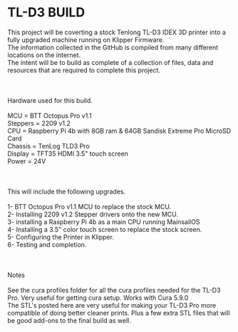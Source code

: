 # TL-D3 BUILD

This project will be coverting a stock Tenlong TL-D3 IDEX 3D printer into a fully upgraded machine running on Klipper Firmware.<br>
The information collected in the GitHub is compiled from many different locations on the internet.<br>
The intent will be to build as complete of a collection of files, data and resources that are required to complete this project.<br>
<br><br><br>
Hardware used for this build.<br>
<br>
MCU = BTT Octopus Pro v1.1<br>
Steppers = 2209 v1.2<br>
CPU = Raspberry Pi 4b with 8GB ram & 64GB Sandisk Extreme Pro MicroSD Card<br>
Chassis = TenLog TLD3 Pro<br>
Display = TFT35 HDMI 3.5" touch screen<br>
Power = 24V<br>
<br><br><br>
This will include the following upgrades.<br>
<br>
1- BTT Octopus Pro v1.1 MCU to replace the stock MCU.<br>
2- Installing 2209 v1.2 Stepper drivers onto the new MCU.<br>
3- installing a Raspberry Pi 4b as a main CPU running MainsailOS<br>
4- Installing a 3.5" color touch screen to replace the stock screen.<br>
5- Configuring the Printer in Klipper.<br>
6- Testing and completion.<br>
<br><br><br>
Notes<br>
<br>
See the cura profiles folder for all the cura profiles needed for the TL-D3 Pro. Very useful for getting cura setup. Works with Cura 5.9.0<br>
The STL's posted here are very useful for making your TL-D3 Pro more compatible of doing better cleaner prints. Plus a few extra STL files that will be good add-ons to the final build as well.<br>
<br>